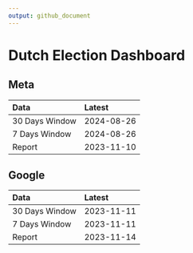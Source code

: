 ```yaml
---
output: github_document
---
```


# Dutch Election Dashboard



## Meta


|Data           |Latest     |
|:--------------|:----------|
|30 Days Window |2024-08-26 |
|7 Days Window  |2024-08-26 |
|Report         |2023-11-10 |

## Google


|Data           |Latest     |
|:--------------|:----------|
|30 Days Window |2023-11-11 |
|7 Days Window  |2023-11-11 |
|Report         |2023-11-14 |
